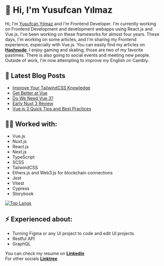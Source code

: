 # 👋 Hi, I'm Yusufcan Yılmaz
Hi, I'm [Yusufcan Yılmaz](https://yusufcanyilmaz.com) and I'm Frontend Developer. I'm currently working on Frontend Development and development webapps using React.js and Vue.js. I've been working on these frameworks for almost four years. These days, I'm working on some articles, and I'm sharing my Frontend experience, especially with Vue.js. You can easily find my articles on [**Hashnode**](https://blog.yusufcanyilmaz.com/). I enjoy gaming and skating; those are two of my favorite pastimes. There is also going to social events and meeting new people. Outside of work, I'm now attempting to improve my English on Cambly.

## 📕 Latest Blog Posts
<!-- BLOG-POST-LIST:START -->
- [Improve Your TailwindCSS Knowledge](https://blog.yusufcanyilmaz.com/improve-your-tailwindcss-knowledge)
- [Get Better at Vue](https://blog.yusufcanyilmaz.com/get-better-at-vue)
- [Do We Need Vue 3?](https://blog.yusufcanyilmaz.com/do-we-need-vue-3)
- [Early Nuxt 3 Review](https://blog.yusufcanyilmaz.com/early-nuxt-3-review)
- [Vue.js 3 Quick Tips and Best Practices](https://blog.yusufcanyilmaz.com/vuejs-3-quick-tips-and-best-practices)
<!-- BLOG-POST-LIST:END -->

## 👨‍💻 Worked with:
  - Vue.js
  - Nuxt.js
  - React.js
  - Next.js
  - TypeScript
  - SCSS
  - TailwindCSS
  - Ethers.js and Web3.js for blockchain connections
  - Jest
  - Vitest
  - Cypress
  - Storybook
  
[![Top Langs](https://github-readme-stats.vercel.app/api/top-langs/?username=yusufcany&layout=compact&theme=dracula)](https://github.com/anuraghazra/github-readme-stats)
  
## ⚡ Experienced about:
  - Turning Figma or any UI project to code and edit UI projects.
  - Restful API
  - GraphQL

You can check my resume on [**Linkedin**](https://www.linkedin.com/in/yusufcan-yilmaz/) <br />
For other socials [**Linktree**](https://www.linktr.ee/yusufcany/)
